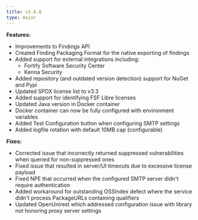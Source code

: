 ```yaml
---
title: v3.4.0
type: major
---
```


**Features:**

* Improvements to Findings API
* Created Finding Packaging Format for the native exporting of findings
* Added support for external integrations including:
  * Fortify Software Security Center
  * Kenna Security
* Added repository (and outdated version detection) support for NuGet and Pypi
* Updated SPDX license list to v3.3
* Added support for identifying FSF Libre licenses
* Updated Java version in Docker container
* Docker container can now be fully configured with environment variables
* Added Test Configuration button when configuring SMTP settings
* Added logfile rotation with default 10MB cap (configurable)

**Fixes:**

* Corrected issue that incorrectly returned suppressed vulnerabilities when queried for non-suppressed ones
* Fixed issue that resulted in server/UI timeouts due to excessive license payload
* Fixed NPE that occurred when the configured SMTP server didn't require authentication
* Added workaround for outstanding OSSIndex defect where the service didn't process PackageURLs containing qualifiers
* Updated OpenUnirest which addressed configuration issue with library not honoring proxy server settings

